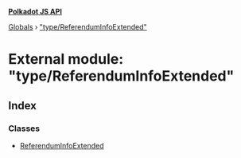 **[Polkadot JS API](../README.md)**

[Globals](../globals.md) › ["type/ReferendumInfoExtended"](_type_referenduminfoextended_.md)

# External module: "type/ReferendumInfoExtended"

## Index

### Classes

* [ReferendumInfoExtended](../classes/_type_referenduminfoextended_.referenduminfoextended.md)